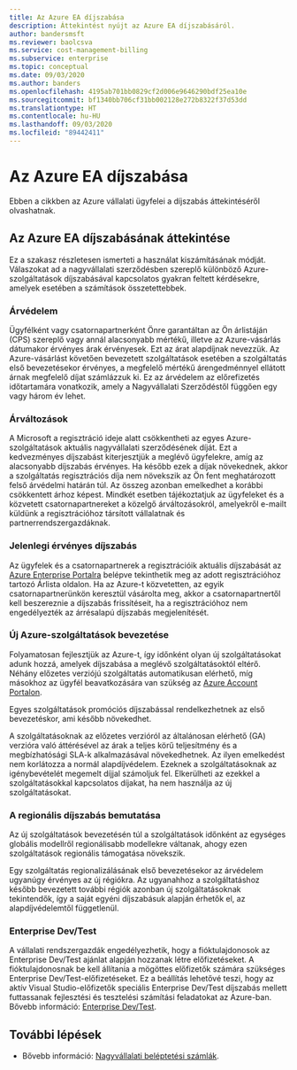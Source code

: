 ```yaml
---
title: Az Azure EA díjszabása
description: Áttekintést nyújt az Azure EA díjszabásáról.
author: bandersmsft
ms.reviewer: baolcsva
ms.service: cost-management-billing
ms.subservice: enterprise
ms.topic: conceptual
ms.date: 09/03/2020
ms.author: banders
ms.openlocfilehash: 4195ab701bb0829cf2d006e9646290bdf25ea10e
ms.sourcegitcommit: bf1340bb706cf31bb002128e272b8322f37d53dd
ms.translationtype: HT
ms.contentlocale: hu-HU
ms.lasthandoff: 09/03/2020
ms.locfileid: "89442411"
---
```

# <a name="azure-ea-pricing"></a>Az Azure EA díjszabása

Ebben a cikkben az Azure vállalati ügyfelei a díjszabás áttekintéséről olvashatnak.

## <a name="azure-ea-pricing-overview"></a>Az Azure EA díjszabásának áttekintése

Ez a szakasz részletesen ismerteti a használat kiszámításának módját. Válaszokat ad a nagyvállalati szerződésben szereplő különböző Azure-szolgáltatások díjszabásával kapcsolatos gyakran feltett kérdésekre, amelyek esetében a számítások összetettebbek.

### <a name="price-protection"></a>Árvédelem

Ügyfélként vagy csatornapartnerként Önre garantáltan az Ön árlistáján (CPS) szereplő vagy annál alacsonyabb mértékű, illetve az Azure-vásárlás dátumakor érvényes árak érvényesek. Ezt az árat alapdíjnak nevezzük. Az Azure-vásárlást követően bevezetett szolgáltatások esetében a szolgáltatás első bevezetésekor érvényes, a megfelelő mértékű árengedménnyel ellátott árnak megfelelő díjat számlázzuk ki. Ez az árvédelem az előrefizetés időtartamára vonatkozik, amely a Nagyvállalati Szerződéstől függően egy vagy három év lehet.

### <a name="price-changes"></a>Árváltozások

A Microsoft a regisztráció ideje alatt csökkentheti az egyes Azure-szolgáltatások aktuális nagyvállalati szerződésének díját. Ezt a kedvezményes díjszabást kiterjesztjük a meglévő ügyfelekre, amíg az alacsonyabb díjszabás érvényes. Ha később ezek a díjak növekednek, akkor a szolgáltatás regisztrációs díja nem növekszik az Ön fent meghatározott felső árvédelmi határán túl. Az összeg azonban emelkedhet a korábbi csökkentett árhoz képest. Mindkét esetben tájékoztatjuk az ügyfeleket és a közvetett csatornapartnereket a közelgő árváltozásokról, amelyekről e-mailt küldünk a regisztrációhoz társított vállalatnak és partnerrendszergazdáknak.

### <a name="current-effective-pricing"></a>Jelenlegi érvényes díjszabás

Az ügyfelek és a csatornapartnerek a regisztrációik aktuális díjszabását az [Azure Enterprise Portalra](https://ea.azure.com/) belépve tekinthetik meg az adott regisztrációhoz tartozó Árlista oldalon. Ha az Azure-t közvetetten, az egyik csatornapartnerünkön keresztül vásárolta meg, akkor a csatornapartnertől kell beszereznie a díjszabás frissítéseit, ha a regisztrációhoz nem engedélyezték az árrésalapú díjszabás megjelenítését.

### <a name="introduction-of-new-azure-services"></a>Új Azure-szolgáltatások bevezetése

Folyamatosan fejlesztjük az Azure-t, így időnként olyan új szolgáltatásokat adunk hozzá, amelyek díjszabása a meglévő szolgáltatásoktól eltérő. Néhány előzetes verziójú szolgáltatás automatikusan elérhető, míg másokhoz az ügyfél beavatkozására van szükség az [Azure Account Portalon](https://account.windowsazure.com/PreviewFeatures).

Egyes szolgáltatások promóciós díjszabással rendelkezhetnek az első bevezetéskor, ami később növekedhet.

A szolgáltatásoknak az előzetes verzióról az általánosan elérhető (GA) verzióra való áttérésével az árak a teljes körű teljesítmény és a megbízhatósági SLA-k alkalmazásával növekedhetnek. Az ilyen emelkedést nem korlátozza a normál alapdíjvédelem. Ezeknek a szolgáltatásoknak az igénybevételét megemelt díjjal számoljuk fel. Elkerülheti az ezekkel a szolgáltatásokkal kapcsolatos díjakat, ha nem használja az új szolgáltatásokat.

### <a name="introduction-of-regional-pricing"></a>A regionális díjszabás bemutatása

Az új szolgáltatások bevezetésén túl a szolgáltatások időnként az egységes globális modellről regionálisabb modellekre váltanak, ahogy ezen szolgáltatások regionális támogatása növekszik.

Egy szolgáltatás regionalizálásának első bevezetésekor az árvédelem ugyanúgy érvényes az új régiókra. Az ugyanahhoz a szolgáltatáshoz később bevezetett további régiók azonban új szolgáltatásoknak tekintendők, így a saját egyéni díjszabásuk alapján érhetők el, az alapdíjvédelemtől függetlenül.

### <a name="enterprise-devtest"></a>Enterprise Dev/Test

A vállalati rendszergazdák engedélyezhetik, hogy a fióktulajdonosok az Enterprise Dev/Test ajánlat alapján hozzanak létre előfizetéseket. A fióktulajdonosnak be kell állítania a mögöttes előfizetők számára szükséges Enterprise Dev/Test-előfizetéseket. Ez a beállítás lehetővé teszi, hogy az aktív Visual Studio-előfizetők speciális Enterprise Dev/Test díjszabás mellett futtassanak fejlesztési és tesztelési számítási feladatokat az Azure-ban. Bővebb információ: [Enterprise Dev/Test](https://azure.microsoft.com/offers/ms-azr-0148p/).

## <a name="next-steps"></a>További lépések

- Bővebb információ: [Nagyvállalati beléptetési számlák](ea-portal-enrollment-invoices.md).